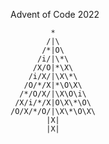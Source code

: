 Advent of Code 2022

             * 
            /|\                  
           /*|O\
          /i/|\*\
         /X/O|*\X\
        /i/X/|\X\*\
       /O/*/X|*\O\X\             
      /*/O/X/|\X\O\i\
     /X/i/*/X|O\X\*\O\
    /O/X/*/O/|\X\*\O\X\
            |X|      
            |X|